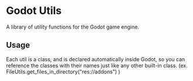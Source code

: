 # Godot Utils
A library of utility functions for the Godot game engine.

## Usage

Each util is a class, and is declared automatically inside Godot, so you can reference the classes with their names just like any other built-in class. (ex. FileUtils.get_files_in_directory("res://addons") )
